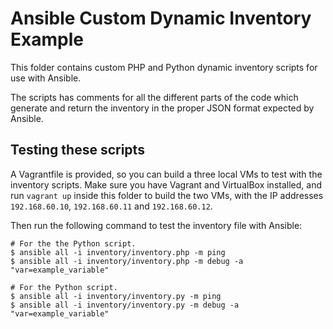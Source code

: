 # Ansible Custom Dynamic Inventory Example

This folder contains custom PHP and Python dynamic inventory scripts for use with Ansible.

The scripts has comments for all the different parts of the code which generate and return the inventory in the proper JSON format expected by Ansible.

## Testing these scripts

A Vagrantfile is provided, so you can build a three local VMs to test with the inventory scripts. Make sure you have Vagrant and VirtualBox installed, and run `vagrant up` inside this folder to build the two VMs, with the IP addresses `192.168.60.10`, `192.168.60.11` and `192.168.60.12`.

Then run the following command to test the inventory file with Ansible:

    # For the the Python script.
    $ ansible all -i inventory/inventory.php -m ping
    $ ansible all -i inventory/inventory.php -m debug -a "var=example_variable"

    # For the Python script.
    $ ansible all -i inventory/inventory.py -m ping
    $ ansible all -i inventory/inventory.py -m debug -a "var=example_variable"